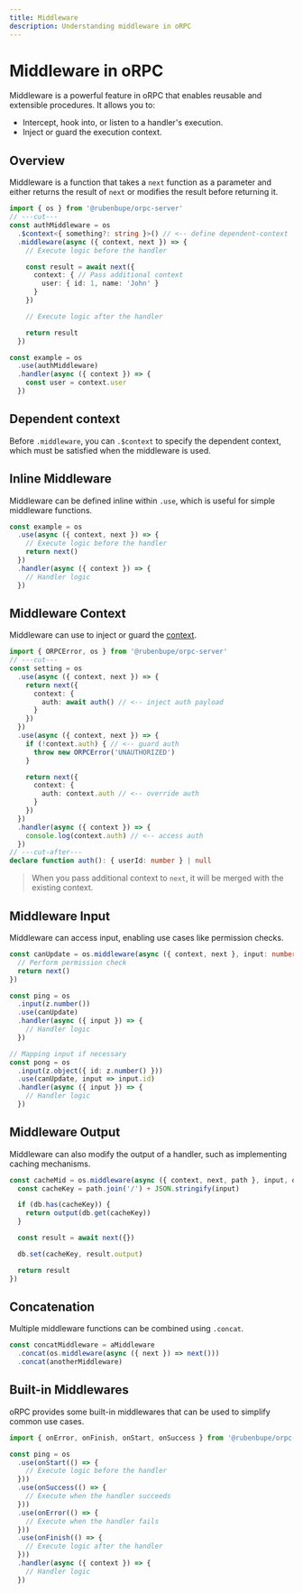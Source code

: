 ```yaml
---
title: Middleware
description: Understanding middleware in oRPC
---
```


# Middleware in oRPC

Middleware is a powerful feature in oRPC that enables reusable and extensible procedures. It allows you to:

- Intercept, hook into, or listen to a handler's execution.
- Inject or guard the execution context.

## Overview

Middleware is a function that takes a `next` function as a parameter and either returns the result
of `next` or modifies the result before returning it.

```ts twoslash
import { os } from '@rubenbupe/orpc-server'
// ---cut---
const authMiddleware = os
  .$context<{ something?: string }>() // <-- define dependent-context
  .middleware(async ({ context, next }) => {
    // Execute logic before the handler

    const result = await next({
      context: { // Pass additional context
        user: { id: 1, name: 'John' }
      }
    })

    // Execute logic after the handler

    return result
  })

const example = os
  .use(authMiddleware)
  .handler(async ({ context }) => {
    const user = context.user
  })
```

## Dependent context

Before `.middleware`, you can `.$context` to specify the dependent context, which must be satisfied when the middleware is used.

## Inline Middleware

Middleware can be defined inline within `.use`, which is useful for simple middleware functions.

```ts
const example = os
  .use(async ({ context, next }) => {
    // Execute logic before the handler
    return next()
  })
  .handler(async ({ context }) => {
    // Handler logic
  })
```

## Middleware Context

Middleware can use to inject or guard the [context](/docs/context).

```ts twoslash
import { ORPCError, os } from '@rubenbupe/orpc-server'
// ---cut---
const setting = os
  .use(async ({ context, next }) => {
    return next({
      context: {
        auth: await auth() // <-- inject auth payload
      }
    })
  })
  .use(async ({ context, next }) => {
    if (!context.auth) { // <-- guard auth
      throw new ORPCError('UNAUTHORIZED')
    }

    return next({
      context: {
        auth: context.auth // <-- override auth
      }
    })
  })
  .handler(async ({ context }) => {
    console.log(context.auth) // <-- access auth
  })
// ---cut-after---
declare function auth(): { userId: number } | null
```

> When you pass additional context to `next`, it will be merged with the existing context.

## Middleware Input

Middleware can access input, enabling use cases like permission checks.

```ts
const canUpdate = os.middleware(async ({ context, next }, input: number) => {
  // Perform permission check
  return next()
})

const ping = os
  .input(z.number())
  .use(canUpdate)
  .handler(async ({ input }) => {
    // Handler logic
  })

// Mapping input if necessary
const pong = os
  .input(z.object({ id: z.number() }))
  .use(canUpdate, input => input.id)
  .handler(async ({ input }) => {
    // Handler logic
  })
```

## Middleware Output

Middleware can also modify the output of a handler, such as implementing caching mechanisms.

```ts
const cacheMid = os.middleware(async ({ context, next, path }, input, output) => {
  const cacheKey = path.join('/') + JSON.stringify(input)

  if (db.has(cacheKey)) {
    return output(db.get(cacheKey))
  }

  const result = await next({})

  db.set(cacheKey, result.output)

  return result
})
```

## Concatenation

Multiple middleware functions can be combined using `.concat`.

```ts
const concatMiddleware = aMiddleware
  .concat(os.middleware(async ({ next }) => next()))
  .concat(anotherMiddleware)
```

## Built-in Middlewares

oRPC provides some built-in middlewares that can be used to simplify common use cases.

```ts
import { onError, onFinish, onStart, onSuccess } from '@rubenbupe/orpc-server'

const ping = os
  .use(onStart(() => {
    // Execute logic before the handler
  }))
  .use(onSuccess(() => {
    // Execute when the handler succeeds
  }))
  .use(onError(() => {
    // Execute when the handler fails
  }))
  .use(onFinish(() => {
    // Execute logic after the handler
  }))
  .handler(async ({ context }) => {
    // Handler logic
  })
```
